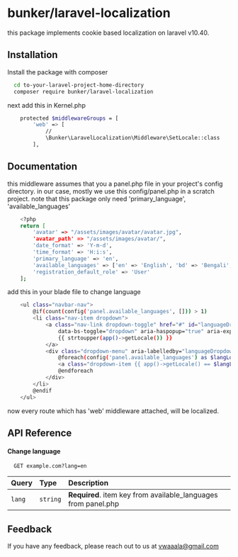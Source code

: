 
# bunker/laravel-localization

this package implements cookie based localization on laravel v10.40.
## Installation

Install the package with composer

```bash
  cd to-your-laravel-project-home-directory
  composer require bunker/laravel-localization
```
next add this in Kernel.php

```bash
    protected $middlewareGroups = [
        'web' => [
            //
            \Bunker\LaravelLocalization\Middleware\SetLocale::class
        ],
```
## Documentation
this middleware assumes that you a panel.php file in your project's config directory. in our case, mostly we use this config/panel.php in a scratch project. note that this package only need 'primary_language', 'available_languages'


```bash
    <?php
    return [
        'avatar' => "/assets/images/avatar/avatar.jpg",
        'avatar_path' => "/assets/images/avatar/",
        'date_format' => 'Y-m-d',
        'time_format' => 'H:i:s',
        'primary_language' => 'en',
        'available_languages' => ['en' => 'English', 'bd' => 'Bengali', 'sp' => 'Spanish'],
        'registration_default_role' => 'User'
    ];

```
add this in your blade file to change language

```bash
    <ul class="navbar-nav">
        @if(count(config('panel.available_languages', [])) > 1)
        <li class="nav-item dropdown">
            <a class="nav-link dropdown-toggle" href="#" id="languageDropdown" role="button"
                data-bs-toggle="dropdown" aria-haspopup="true" aria-expanded="false">
                {{ strtoupper(app()->getLocale()) }}
            </a>
            <div class="dropdown-menu" aria-labelledby="languageDropdown">
                @foreach(config('panel.available_languages') as $langLocale => $langName)
                <a class="dropdown-item {{ app()->getLocale() == $langLocale ? 'd-none': '' }}" href="{{ url()->current() }}?lang={{ $langLocale }}">{{ $langName }}</a>
                @endforeach
            </div>
        </li>
        @endif
    </ul>

```

now every route which has 'web' middleware attached, will be localized.
## API Reference

#### Change language

```http
  GET example.com?lang=en
```

| Query | Type     | Description                       |
| :-------- | :------- | :-------------------------------- |
| `lang`      | `string` | **Required**. item key from available_languages from panel.php |



## Feedback

If you have any feedback, please reach out to us at vwaaala@gmail.com

